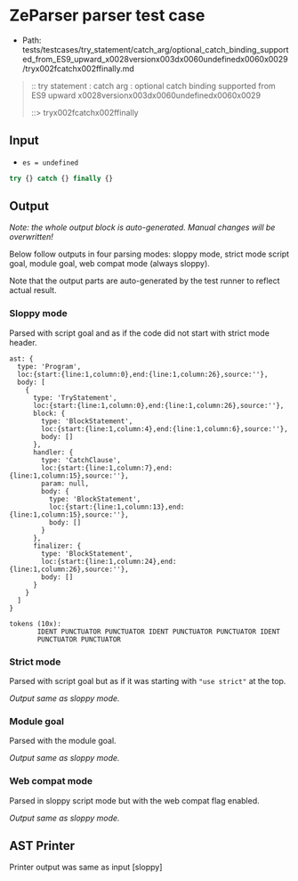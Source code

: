 # ZeParser parser test case

- Path: tests/testcases/try_statement/catch_arg/optional_catch_binding_supported_from_ES9_upward_x0028versionx003dx0060undefinedx0060x0029/tryx002fcatchx002ffinally.md

> :: try statement : catch arg : optional catch binding supported from ES9 upward x0028versionx003dx0060undefinedx0060x0029
>
> ::> tryx002fcatchx002ffinally

## Input

- `es = undefined`

`````js
try {} catch {} finally {}
`````

## Output

_Note: the whole output block is auto-generated. Manual changes will be overwritten!_

Below follow outputs in four parsing modes: sloppy mode, strict mode script goal, module goal, web compat mode (always sloppy).

Note that the output parts are auto-generated by the test runner to reflect actual result.

### Sloppy mode

Parsed with script goal and as if the code did not start with strict mode header.

`````
ast: {
  type: 'Program',
  loc:{start:{line:1,column:0},end:{line:1,column:26},source:''},
  body: [
    {
      type: 'TryStatement',
      loc:{start:{line:1,column:0},end:{line:1,column:26},source:''},
      block: {
        type: 'BlockStatement',
        loc:{start:{line:1,column:4},end:{line:1,column:6},source:''},
        body: []
      },
      handler: {
        type: 'CatchClause',
        loc:{start:{line:1,column:7},end:{line:1,column:15},source:''},
        param: null,
        body: {
          type: 'BlockStatement',
          loc:{start:{line:1,column:13},end:{line:1,column:15},source:''},
          body: []
        }
      },
      finalizer: {
        type: 'BlockStatement',
        loc:{start:{line:1,column:24},end:{line:1,column:26},source:''},
        body: []
      }
    }
  ]
}

tokens (10x):
       IDENT PUNCTUATOR PUNCTUATOR IDENT PUNCTUATOR PUNCTUATOR IDENT
       PUNCTUATOR PUNCTUATOR
`````

### Strict mode

Parsed with script goal but as if it was starting with `"use strict"` at the top.

_Output same as sloppy mode._

### Module goal

Parsed with the module goal.

_Output same as sloppy mode._

### Web compat mode

Parsed in sloppy script mode but with the web compat flag enabled.

_Output same as sloppy mode._

## AST Printer

Printer output was same as input [sloppy]